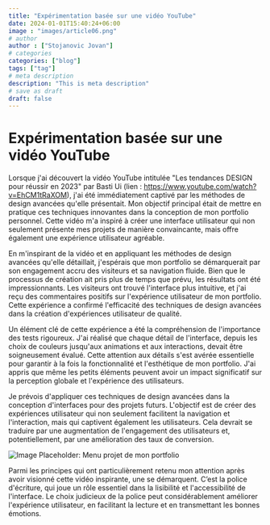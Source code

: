 ```yaml
---
title: "Expérimentation basée sur une vidéo YouTube"
date: 2024-01-01T15:40:24+06:00
image : "images/article06.png"
# author
author : ["Stojanovic Jovan"]
# categories
categories: ["blog"]
tags: ["tag"]
# meta description
description: "This is meta description"
# save as draft
draft: false
---
```


# Expérimentation basée sur une vidéo YouTube

Lorsque j'ai découvert la vidéo YouTube intitulée "Les tendances DESIGN pour réussir en 2023" par Basti Ui (lien : https://www.youtube.com/watch?v=EhCM1tRaXOM), j'ai été immédiatement captivé par les méthodes de design avancées qu'elle présentait. Mon objectif principal était de mettre en pratique ces techniques innovantes dans la conception de mon portfolio personnel. Cette vidéo m'a inspiré à créer une interface utilisateur qui non seulement présente mes projets de manière convaincante, mais offre également une expérience utilisateur agréable.

En m'inspirant de la vidéo et en appliquant les méthodes de design avancées qu'elle détaillait, j'espérais que mon portfolio se démarquerait par son engagement accru des visiteurs et sa navigation fluide. Bien que le processus de création ait pris plus de temps que prévu, les résultats ont été impressionnants. Les visiteurs ont trouvé l'interface plus intuitive, et j'ai reçu des commentaires positifs sur l'expérience utilisateur de mon portfolio. Cette expérience a confirmé l'efficacité des techniques de design avancées dans la création d'expériences utilisateur de qualité.

Un élément clé de cette expérience a été la compréhension de l'importance des tests rigoureux. J'ai réalisé que chaque détail de l'interface, depuis les choix de couleurs jusqu'aux animations et aux interactions, devait être soigneusement évalué. Cette attention aux détails s'est avérée essentielle pour garantir à la fois la fonctionnalité et l'esthétique de mon portfolio. J'ai appris que même les petits éléments peuvent avoir un impact significatif sur la perception globale et l'expérience des utilisateurs.

Je prévois d'appliquer ces techniques de design avancées dans la conception d'interfaces pour des projets futurs. L'objectif est de créer des expériences utilisateur qui non seulement facilitent la navigation et l'interaction, mais qui captivent également les utilisateurs. Cela devrait se traduire par une augmentation de l'engagement des utilisateurs et, potentiellement, par une amélioration des taux de conversion.

![Image Placeholder: Menu projet de mon portfolio](/images/imageportfolio.png)

Parmi les principes qui ont particulièrement retenu mon attention après avoir visionné cette vidéo inspirante, une se démarquent. C’est la police d'écriture, qui joue un rôle essentiel dans la lisibilité et l'accessibilité de l'interface. Le choix judicieux de la police peut considérablement améliorer l'expérience utilisateur, en facilitant la lecture et en transmettant les bonnes émotions.
